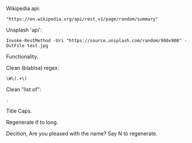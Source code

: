 Wikipedia api:
```
"https://en.wikipedia.org/api/rest_v1/page/random/summary"
```

Unsplash 'api':
```
Invoke-RestMethod -Uri "https://source.unsplash.com/random/900x900" -OutFile test.jpg
```

Functionality.

Clean (blablsa) regex:
```
\W\(.+\)
```

Clean "list of":
```
.
```

Title Caps.

Regenerate if to long.

Decition, Are you pleased with the name? Say N to regenerate.